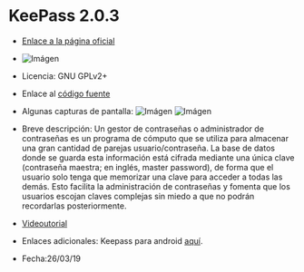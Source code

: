 # KeePass 2.0.3

* [Enlace a la página oficial](https://keepass.info/)

* ![Imágen](https://keepass.info/images/icons/keepass_512x512.png) 

* Licencia: GNU GPLv2+

* Enlace al [código fuente](https://sourceforge.net/projects/keepass/files/KeePass%202.x/2.41/KeePass-2.41-Source.zip/download)

* Algunas capturas de pantalla: ![Imágen](https://keepass.info/screenshots/keepass_2x/main_big.png) ![Imágen](https://a.fsdn.com/con/app/proj/keepass/screenshots/addentry_big.png/max/max/1)

* Breve descripción: Un gestor de contraseñas o administrador de contraseñas es un programa de cómputo que se utiliza para almacenar una gran cantidad de parejas usuario/contraseña. La base de datos donde se guarda esta información está cifrada mediante una única clave (contraseña maestra; en inglés, master password), de forma que el usuario solo tenga que memorizar una clave para acceder a todas las demás. Esto facilita la administración de contraseñas y fomenta que los usuarios escojan claves complejas sin miedo a que no podrán recordarlas posteriormente. 

* [Videoutorial](https://www.youtube.com/watch?v=fsdJZICxnmE)

* Enlaces adicionales: Keepass para android [aquí](https://securityinabox.org/es/guide/keepassdroid/android/).

* Fecha:26/03/19